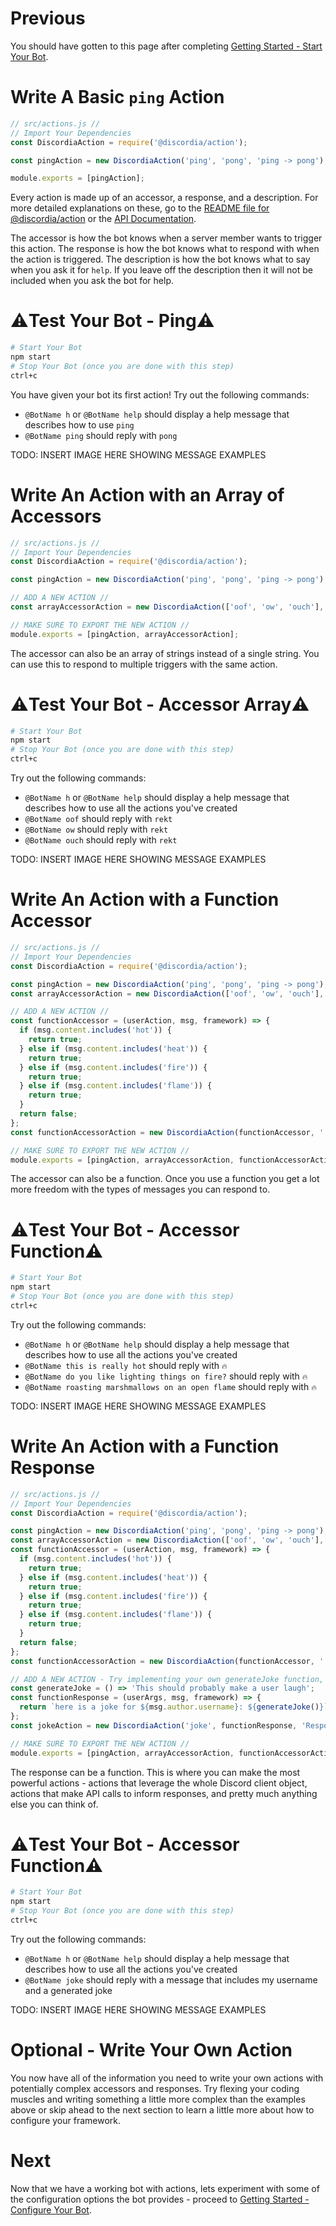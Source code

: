 # Previous
You should have gotten to this page after completing [Getting Started - Start Your Bot](gs_start_your_bot).

# Write A Basic `ping` Action
```js
// src/actions.js //
// Import Your Dependencies
const DiscordiaAction = require('@discordia/action');

const pingAction = new DiscordiaAction('ping', 'pong', 'ping -> pong');

module.exports = [pingAction];
```

Every action is made up of an accessor, a response, and a description. For more detailed explanations on these, go to the [README file for @discordia/action](action) or the [API Documentation](api#DiscordiaAction).

The accessor is how the bot knows when a server member wants to trigger this action. The response is how the bot knows what to respond with when the action is triggered. The description is how the bot knows what to say when you ask it for `help`. If you leave off the description then it will not be included when you ask the bot for help.

# ⚠️Test Your Bot - Ping⚠️
```bash
# Start Your Bot
npm start
# Stop Your Bot (once you are done with this step)
ctrl+c
```
You have given your bot its first action! Try out the following commands:

- `@BotName h` or `@BotName help` should display a help message that describes how to use `ping`
- `@BotName ping` should reply with `pong`

TODO: INSERT IMAGE HERE SHOWING MESSAGE EXAMPLES

# Write An Action with an Array of Accessors
```js
// src/actions.js //
// Import Your Dependencies
const DiscordiaAction = require('@discordia/action');

const pingAction = new DiscordiaAction('ping', 'pong', 'ping -> pong');

// ADD A NEW ACTION //
const arrayAccessorAction = new DiscordiaAction(['oof', 'ow', 'ouch'], 'rekt', 'Lets you know when you\'ve been rekt.');

// MAKE SURE TO EXPORT THE NEW ACTION //
module.exports = [pingAction, arrayAccessorAction];
```

The accessor can also be an array of strings instead of a single string. You can use this to respond to multiple triggers with the same action.

# ⚠️Test Your Bot - Accessor Array⚠️
```bash
# Start Your Bot
npm start
# Stop Your Bot (once you are done with this step)
ctrl+c
```
Try out the following commands:

- `@BotName h` or `@BotName help` should display a help message that describes how to use all the actions you've created
- `@BotName oof` should reply with `rekt`
- `@BotName ow` should reply with `rekt`
- `@BotName ouch` should reply with `rekt`

TODO: INSERT IMAGE HERE SHOWING MESSAGE EXAMPLES

# Write An Action with a Function Accessor
```js
// src/actions.js //
// Import Your Dependencies
const DiscordiaAction = require('@discordia/action');

const pingAction = new DiscordiaAction('ping', 'pong', 'ping -> pong');
const arrayAccessorAction = new DiscordiaAction(['oof', 'ow', 'ouch'], 'rekt', 'Lets you know when you\'ve been rekt.');

// ADD A NEW ACTION //
const functionAccessor = (userAction, msg, framework) => {
  if (msg.content.includes('hot')) {
    return true;
  } else if (msg.content.includes('heat')) {
    return true;
  } else if (msg.content.includes('fire')) {
    return true;
  } else if (msg.content.includes('flame')) {
    return true;
  }
  return false;
};
const functionAccessorAction = new DiscordiaAction(functionAccessor, ':fire:', 'Let the user know if their message is hot');

// MAKE SURE TO EXPORT THE NEW ACTION //
module.exports = [pingAction, arrayAccessorAction, functionAccessorAction];
```

The accessor can also be a function. Once you use a function you get a lot more freedom with the types of messages you can respond to.

# ⚠️Test Your Bot - Accessor Function⚠️
```bash
# Start Your Bot
npm start
# Stop Your Bot (once you are done with this step)
ctrl+c
```
Try out the following commands:

- `@BotName h` or `@BotName help` should display a help message that describes how to use all the actions you've created
- `@BotName this is really hot` should reply with `🔥`
- `@BotName do you like lighting things on fire?` should reply with `🔥`
- `@BotName roasting marshmallows on an open flame` should reply with `🔥`

TODO: INSERT IMAGE HERE SHOWING MESSAGE EXAMPLES

# Write An Action with a Function Response
```js
// src/actions.js //
// Import Your Dependencies
const DiscordiaAction = require('@discordia/action');

const pingAction = new DiscordiaAction('ping', 'pong', 'ping -> pong');
const arrayAccessorAction = new DiscordiaAction(['oof', 'ow', 'ouch'], 'rekt', 'Lets you know when you\'ve been rekt.');
const functionAccessor = (userAction, msg, framework) => {
  if (msg.content.includes('hot')) {
    return true;
  } else if (msg.content.includes('heat')) {
    return true;
  } else if (msg.content.includes('fire')) {
    return true;
  } else if (msg.content.includes('flame')) {
    return true;
  }
  return false;
};
const functionAccessorAction = new DiscordiaAction(functionAccessor, ':fire:', 'Let the user know if their message is hot');

// ADD A NEW ACTION - Try implementing your own generateJoke function, maybe calling a joke API //
const generateJoke = () => 'This should probably make a user laugh';
const functionResponse = (userArgs, msg, framework) => {
  return `here is a joke for ${msg.author.username}: ${generateJoke()}`;
};
const jokeAction = new DiscordiaAction('joke', functionResponse, 'Responds to the user with a funny joke');

// MAKE SURE TO EXPORT THE NEW ACTION //
module.exports = [pingAction, arrayAccessorAction, functionAccessorAction];
```

The response can be a function. This is where you can make the most powerful actions - actions that leverage the whole Discord client object, actions that make API calls to inform responses, and pretty much anything else you can think of.

# ⚠️Test Your Bot - Accessor Function⚠️
```bash
# Start Your Bot
npm start
# Stop Your Bot (once you are done with this step)
ctrl+c
```
Try out the following commands:

- `@BotName h` or `@BotName help` should display a help message that describes how to use all the actions you've created
- `@BotName joke` should reply with a message that includes my username and a generated joke

TODO: INSERT IMAGE HERE SHOWING MESSAGE EXAMPLES

# Optional - Write Your Own Action
You now have all of the information you need to write your own actions with potentially complex accessors and responses. Try flexing your coding muscles and writing something a little more complex than the examples above or skip ahead to the next section to learn a little more about how to configure your framework.

# Next
Now that we have a working bot with actions, lets experiment with some of the configuration options the bot provides - proceed to [Getting Started - Configure Your Bot](gs_configure_your_bot).